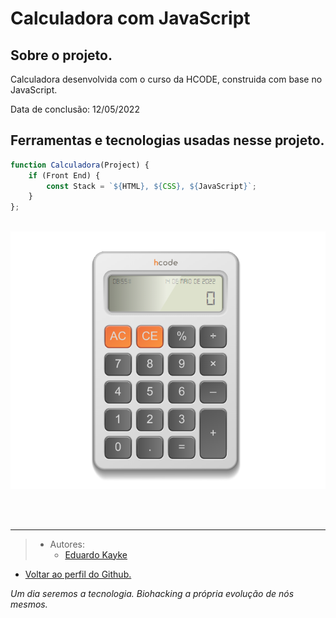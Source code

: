 # Calculadora com JavaScript

## Sobre o projeto.
Calculadora desenvolvida com o curso da HCODE, construida com base no JavaScript. 

Data de conclusão: 12/05/2022
## Ferramentas e tecnologias usadas nesse projeto.
 
```js
function Calculadora(Project) {
    if (Front End) {
        const Stack = `${HTML}, ${CSS}, ${JavaScript}`;
    }
};
```
<br>

<div align="center">

<img src="Projetos/img/readme1.png" alt="Calculadora com JavaScript" width="600"/>

</div>

<br><br>

---

> - Autores: 
>   - [Eduardo Kayke](https://github.com/EduardoKayke "Perfil do Eduardo")

- [Voltar ao perfil do Github.](https://github.com/EduardoKayke "Perfil do Eduardo")

_Um dia seremos a tecnologia. Biohacking a própria evolução de nós mesmos._

